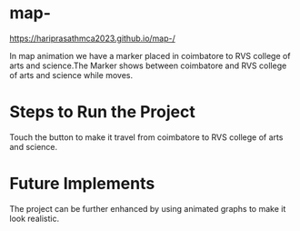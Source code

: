 # map-

 https://hariprasathmca2023.github.io/map-/

 In map animation we have a marker placed in coimbatore to RVS college of arts and science.The Marker shows between coimbatore and RVS college of arts and science while moves.

 # Steps to Run the Project
 Touch the button to make it travel from coimbatore to RVS college of arts and science.
 # Future Implements 
 The project can be further enhanced by using animated graphs to make it look realistic. 
